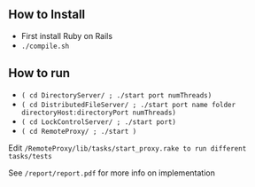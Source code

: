 ## How to Install

* First install Ruby on Rails
* ```./compile.sh```

## How to run

* ```( cd DirectoryServer/ ; ./start port numThreads) ```
* ```( cd DistributedFileServer/ ; ./start port name folder directoryHost:directoryPort numThreads) ```
* ```( cd LockControlServer/ ; ./start port) ```
* ```( cd RemoteProxy/ ; ./start ) ```

Edit ```/RemoteProxy/lib/tasks/start_proxy.rake to run different tasks/tests```

See ```/report/report.pdf``` for more info on implementation